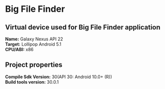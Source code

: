# Big File Finder

## Virtual device used for Big File Finder application

**Name:** Galaxy Nexus API 22 <br/>
**Target:** Lollipop Android 5.1 <br/>
**CPU/ABI:** x86 <br/>

## Project properties

**Compile Sdk Version:** 30(API 30: Android 10.0+ (R))<br/>
**Build tools version:** 30.0.1<br/>
